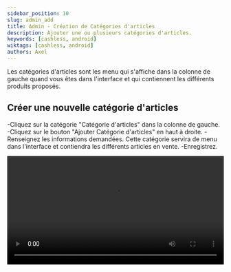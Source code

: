 ```yaml
---
sidebar_position: 10
slug: admin_add
title: Admin - Création de Catégories d'articles
description: Ajouter une ou plusieurs catégories d'articles.
keywords: [cashless, android]
wiktags: [cashless, android]
authors: Axel
---
```


Les catégories d'articles sont les menu qui s'affiche dans la colonne de gauche quand vous êtes dans l'interface et qui contiennent les différents produits proposés.


## Créer une nouvelle catégorie d'articles

-Cliquez sur la catégorie "Catégorie d'articles" dans la colonne de gauche.
-Cliquez sur le bouton "Ajouter Catégorie d'articles" en haut à droite.
-Renseignez les informations demandées. Cette catégorie servira de menu dans l'interface et contiendra les différents articles en vente.
-Enregistrez.


<video width="100%" controls src="/img/addcategories.mp4"></video>